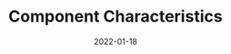 ﻿---
title: Component Characteristics
toc: false
type: specs
layout:  package
date: "2022-01-18"
draft: false
specification: VEC
version: 1.2.2
documentType: "Recommendation"
elementType:  Package
menu:
  VEC-1.2.2:    
    identifier: component-characteristics
    weight: 1005 

# Prev/next pager order (if `docs_section_pager` enabled in `params.toml`)
weight: 1005
---
